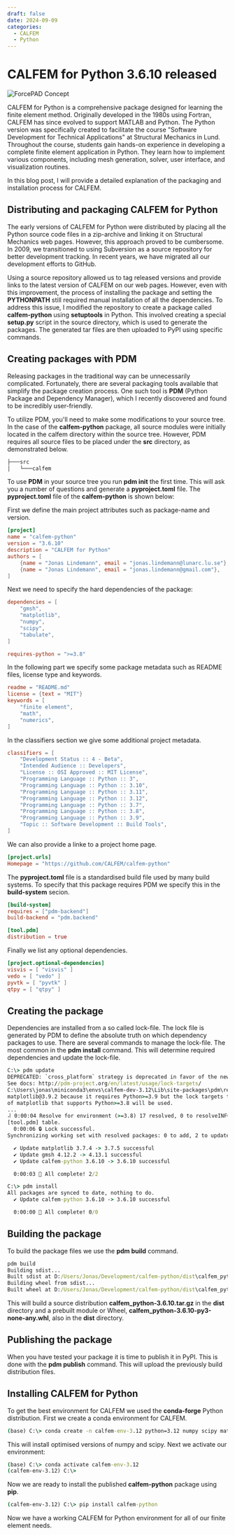 ```yaml
---
draft: false 
date: 2024-09-09
categories:
  - CALFEM
  - Python
---
```


# CALFEM for Python 3.6.10 released

![ForcePAD Concept](images/python_packaging.png)

CALFEM for Python is a comprehensive package designed for learning the finite element method. Originally developed in the 1980s using Fortran, CALFEM has since evolved to support MATLAB and Python. The Python version was specifically created to facilitate the course "Software Development for Technical Applications" at Structural Mechanics in Lund. Throughout the course, students gain hands-on experience in developing a complete finite element application in Python. They learn how to implement various components, including mesh generation, solver, user interface, and visualization routines.

In this blog post, I will provide a detailed explanation of the packaging and installation process for CALFEM.

<!-- more -->

## Distributing and packaging CALFEM for Python

The early versions of CALFEM for Python were distributed by placing all the Python source code files in a zip-archive and linking it on Structural Mechanics web pages. However, this approach proved to be cumbersome. In 2009, we transitioned to using Subversion as a source repository for better development tracking. In recent years, we have migrated all our development efforts to GitHub.

Using a source repository allowed us to tag released versions and provide links to the latest version of CALFEM on our web pages. However, even with this improvement, the process of installing the package and setting the **PYTHONPATH** still required manual installation of all the dependencies. To address this issue, I modified the repository to create a package called **calfem-python** using **setuptools** in Python. This involved creating a special **setup.py** script in the source directory, which is used to generate the packages. The generated tar files are then uploaded to PyPI using specific commands.

## Creating packages with PDM

Releasing packages in the traditional way can be unnecessarily complicated. Fortunately, there are several packaging tools available that simplify the package creation process. One such tool is **PDM** (Python Package and Dependency Manager), which I recently discovered and found to be incredibly user-friendly.

To utilize PDM, you'll need to make some modifications to your source tree. In the case of the **calfem-python** package, all source modules were initially located in the calfem directory within the source tree. However, PDM requires all source files to be placed under the **src** directory, as demonstrated below.

```bash
├───src
│   └───calfem
```

To use **PDM** in your source tree you run **pdm init** the first time. This will ask you a number of questions and generate a **pyproject.toml** file. The **pyproject.toml** file of the **calfem-python** is shown below:

First we define the main project attributes such as package-name and version.

```toml
[project]
name = "calfem-python"
version = "3.6.10"
description = "CALFEM for Python"
authors = [
    {name = "Jonas Lindemann", email = "jonas.lindemann@lunarc.lu.se"},
    {name = "Jonas Lindemann", email = "jonas.lindemann@gmail.com"},
]
```

Next we need to specify the hard dependencies of the package:

```toml
dependencies = [
    "gmsh",
    "matplotlib",
    "numpy",
    "scipy",
    "tabulate",
]

requires-python = ">=3.8"
```

In the following part we specify some package metadata such as README files, license type and keywords.

```toml
readme = "README.md"
license = {text = "MIT"}
keywords = [
    "finite element",
    "math",
    "numerics",
]
```

In the classifiers section we give some additional project metadata.

```toml
classifiers = [
    "Development Status :: 4 - Beta",
    "Intended Audience :: Developers",
    "License :: OSI Approved :: MIT License",
    "Programming Language :: Python :: 3",
    "Programming Language :: Python :: 3.10",
    "Programming Language :: Python :: 3.11",
    "Programming Language :: Python :: 3.12",
    "Programming Language :: Python :: 3.7",
    "Programming Language :: Python :: 3.8",
    "Programming Language :: Python :: 3.9",
    "Topic :: Software Development :: Build Tools",
]
```

We can also provide a linke to a project home page.

```toml
[project.urls]
Homepage = "https://github.com/CALFEM/calfem-python"
```

The **pyproject.toml** file is a standardised build file used by many build systems. To specify that this package requires PDM we specify this in the **build-system** secion.

```toml
[build-system]
requires = ["pdm-backend"]
build-backend = "pdm.backend"

[tool.pdm]
distribution = true
```

Finally we list any optional dependencies.

```toml
[project.optional-dependencies]
visvis = [ "visvis" ]
vedo = [ "vedo" ]
pyvtk = [ "pyvtk" ]
qtpy = [ "qtpy" ]
```

## Creating the package

Dependencies are installed from a so called lock-file. The lock file is generated by PDM to define the absolute truth on which dependency packages to use. There are several commands to manage the lock-file. The most common in the **pdm install** command. This will determine required dependencies and update the lock-file.

```cmd
C:\> pdm update
DEPRECATED: `cross_platform` strategy is deprecated in favor of the new lock targets.
See docs: http://pdm-project.org/en/latest/usage/lock-targets/
C:\Users\jonas\miniconda3\envs\calfem-dev-3.12\Lib\site-packages\pdm\resolver\providers.py:200: PackageWarning: Skipping
matplotlib@3.9.2 because it requires Python>=3.9 but the lock targets to work with Python>=3.8. Instead, another version
of matplotlib that supports Python>=3.8 will be used.
...
⠼ 0:00:04 Resolve for environment (>=3.8) 17 resolved, 0 to resolveINFO: Use `-q/--quiet` to suppress these warnings, or ignore them per-package with `ignore_package_warnings` config in
[tool.pdm] table.
  0:00:06 🔒 Lock successful.
Synchronizing working set with resolved packages: 0 to add, 2 to update, 0 to remove

  ✔ Update matplotlib 3.7.4 -> 3.7.5 successful
  ✔ Update gmsh 4.12.2 -> 4.13.1 successful
  ✔ Update calfem-python 3.6.10 -> 3.6.10 successful

  0:00:03 🎉 All complete! 2/2

C:\> pdm install
All packages are synced to date, nothing to do.
  ✔ Update calfem-python 3.6.10 -> 3.6.10 successful

  0:00:00 🎉 All complete! 0/0
```

## Building the package

To build the package files we use the **pdm build** command.

```cmd
pdm build
Building sdist...
Built sdist at D:/Users/Jonas/Development/calfem-python/dist\calfem_python-3.6.10.tar.gz
Building wheel from sdist...
Built wheel at D:/Users/Jonas/Development/calfem-python/dist\calfem_python-3.6.10-py3-none-any.whl
```

This will build a source distribution **calfem_python-3.6.10.tar.gz** in the **dist** directory and a prebuilt module or Wheel, **calfem_python-3.6.10-py3-none-any.whl**, also in the **dist** directory.

## Publishing the package

When you have tested your package it is time to publish it in PyPI. This is done with the **pdm publish** command. This will upload the previously build distribution files.

## Installing CALFEM for Python

To get the best environment for CALFEM we used the **conda-forge** Python distribution. First we create a conda environment for CALFEM.

```cmd
(base) C:\> conda create -n calfem-env-3.12 python=3.12 numpy scipy matplotlib qtpy pyqt tabulate
```

This will install optimised versions of numpy and scipy. Next we activate our environment:

```cmd
(base) C:\> conda activate calfem-env-3.12
(calfem-env-3.12) C:\> 
```

Now we are ready to install the published **calfem-python** package using **pip**.

```cmd
(calfem-env-3.12) C:\> pip install calfem-python
```

Now we have a working CALFEM for Python environment for all of our finite element needs.





